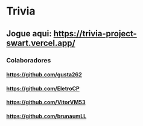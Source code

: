 # Trivia

## Jogue aqui: https://trivia-project-swart.vercel.app/

### Colaboradores
#### https://github.com/gusta262
#### https://github.com/EletroCP
#### https://github.com/VitorVM53
#### https://github.com/brunaumLL
